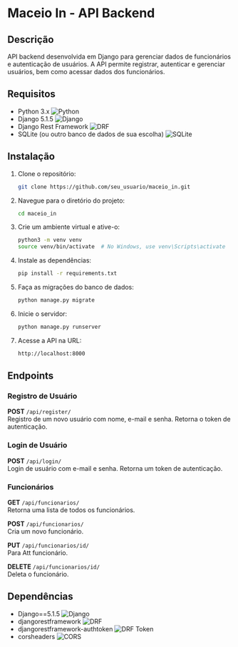 # Maceio In - API Backend

## Descrição
API backend desenvolvida em Django para gerenciar dados de funcionários e autenticação de usuários. A API permite registrar, autenticar e gerenciar usuários, bem como acessar dados dos funcionários.

## Requisitos
- Python 3.x ![Python](https://img.shields.io/badge/Python-3.x-blue)
- Django 5.1.5 ![Django](https://img.shields.io/badge/Django-5.1.5-green)
- Django Rest Framework ![DRF](https://img.shields.io/badge/DRF-%20-blue)
- SQLite (ou outro banco de dados de sua escolha) ![SQLite](https://img.shields.io/badge/SQLite-lightgrey)

## Instalação

1. Clone o repositório:
    ```bash
    git clone https://github.com/seu_usuario/maceio_in.git
    ```

2. Navegue para o diretório do projeto:
    ```bash
    cd maceio_in
    ```

3. Crie um ambiente virtual e ative-o:
    ```bash
    python3 -m venv venv
    source venv/bin/activate  # No Windows, use venv\Scripts\activate
    ```

4. Instale as dependências:
    ```bash
    pip install -r requirements.txt
    ```

5. Faça as migrações do banco de dados:
    ```bash
    python manage.py migrate
    ```

6. Inicie o servidor:
    ```bash
    python manage.py runserver
    ```

7. Acesse a API na URL:
    ```bash
    http://localhost:8000
    ```

## Endpoints

### Registro de Usuário

**POST** `/api/register/`  
Registro de um novo usuário com nome, e-mail e senha. Retorna o token de autenticação.

### Login de Usuário

**POST** `/api/login/`  
Login de usuário com e-mail e senha. Retorna um token de autenticação.

### Funcionários

**GET** `/api/funcionarios/`  
Retorna uma lista de todos os funcionários.

**POST** `/api/funcionarios/`  
Cria um novo funcionário.

**PUT** `/api/funcionarios/id/`  
Para Att funcionário.

**DELETE** `/api/funcionarios/id/`  
Deleta o funcionário.

## Dependências

- Django==5.1.5 ![Django](https://img.shields.io/badge/Django-5.1.5-green)
- djangorestframework ![DRF](https://img.shields.io/badge/DRF-%20-blue)
- djangorestframework-authtoken ![DRF Token](https://img.shields.io/badge/DRF%20Token-yellow)
- corsheaders ![CORS](https://img.shields.io/badge/CORS-blueviolet)
